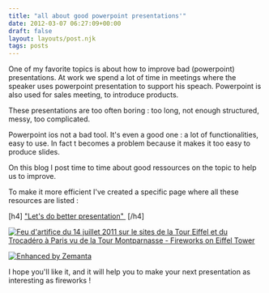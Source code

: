 ```yaml
---
title: "all about good powerpoint presentations'"
date: 2012-03-07 06:27:09+00:00
draft: false
layout: layouts/post.njk
tags: posts
---
```


One of my favorite topics is about how to improve bad (powerpoint) presentations.
At work we spend a lot of time in meetings where the speaker uses powerpoint presentation to support his speach.
Powerpoint is also used for sales meeting, to introduce products.

These presentations are too often boring : too long, not enough structured, messy, too complicated.

Powerpoint ios not a bad tool. It's even a good one : a lot of functionalities, easy to use.
In fact t becomes a problem because it makes it too easy to produce slides.

On this blog I post time to time about good ressources on the topic to help us to improve.

To make it more efficient I've created a specific page where all these resources are listed :

[h4] ["Let's do better presentation" ](http://laurentmaumet.com/english/lets-do-better-presentations/) [/h4]

[![Feu d'artifice du 14 juillet 2011 sur le sites de la Tour Eiffel et du Trocadéro à Paris vu de la Tour Montparnasse - Fireworks on Eiffel Tower](http://farm7.staticflickr.com/6014/5939911349_b4e144047b.jpg)
](http://www.flickr.com/photos/la_bretagne_a_paris/5939911349/)


[![Enhanced by Zemanta](http://img.zemanta.com/zemified_a.png?x-id=d45530d1-6244-4f59-aaa9-0b9af9a74cc3)
](http://www.zemanta.com/)


I hope you'll like it, and it will help you to make your next presentation as interesting as fireworks !


